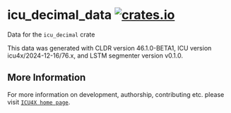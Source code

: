 # icu_decimal_data [![crates.io](https://img.shields.io/crates/v/icu_decimal_data)](https://crates.io/crates/icu_decimal_data)

<!-- cargo-rdme start -->

Data for the `icu_decimal` crate

This data was generated with CLDR version 46.1.0-BETA1, ICU version icu4x/2024-12-16/76.x, and
LSTM segmenter version v0.1.0.

<!-- cargo-rdme end -->

## More Information

For more information on development, authorship, contributing etc. please visit [`ICU4X home page`](https://github.com/unicode-org/icu4x).
